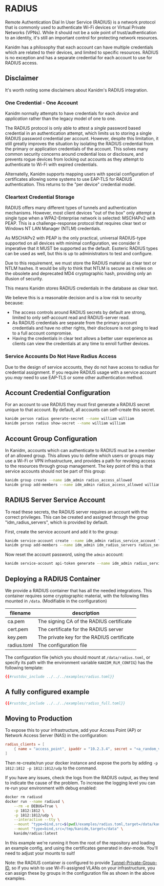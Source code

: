 # RADIUS

Remote Authentication Dial In User Service (RADIUS) is a network protocol that is commonly used to authenticate Wi-Fi
devices or Virtual Private Networks (VPNs). While it should not be a sole point of trust/authentication to an identity,
it's still an important control for protecting network resources.

Kanidm has a philosophy that each account can have multiple credentials which are related to their devices, and limited
to specific resources. RADIUS is no exception and has a separate credential for each account to use for RADIUS access.

## Disclaimer

It's worth noting some disclaimers about Kanidm's RADIUS integration.

### One Credential - One Account

Kanidm normally attempts to have credentials for each _device_ and _application_ rather than the legacy model of one to
one.

The RADIUS protocol is only able to attest a _single_ password based credential in an authentication attempt, which
limits us to storing a single RADIUS password credential per account. However, despite this limitation, it still greatly
improves the situation by isolating the RADIUS credential from the primary or application credentials of the account.
This solves many common security concerns around credential loss or disclosure, and prevents rogue devices from locking
out accounts as they attempt to authenticate to Wi-Fi with expired credentials.

Alternatelly, Kanidm supports mapping users with special configuration of certificates allowing some systems to use
EAP-TLS for RADIUS authentication. This returns to the "per device" credential model.

### Cleartext Credential Storage

RADIUS offers many different types of tunnels and authentication mechanisms. However, most client devices "out of the
box" only attempt a single type when a WPA2-Enterprise network is selected: MSCHAPv2 with PEAP. This is a
challenge-response protocol that requires clear text or Windows NT LAN Manager (NTLM) credentials.

As MSCHAPv2 with PEAP is the only practical, universal RADIUS-type supported on all devices with minimal configuration,
we consider it imperative that it MUST be supported as the default. Esoteric RADIUS types can be used as well, but this
is up to administrators to test and configure.

Due to this requirement, we must store the RADIUS material as clear text or NTLM hashes. It would be silly to think that
NTLM is secure as it relies on the obsolete and deprecated MD4 cryptographic hash, providing only an illusion of
security.

This means Kanidm stores RADIUS credentials in the database as clear text.

We believe this is a reasonable decision and is a low risk to security because:

- The access controls around RADIUS secrets by default are strong, limited to only self-account read and RADIUS-server
  read.
- As RADIUS credentials are separate from the primary account credentials and have no other rights, their disclosure is
  not going to lead to a full account compromise.
- Having the credentials in clear text allows a better user experience as clients can view the credentials at any time
  to enroll further devices.

### Service Accounts Do Not Have Radius Access

Due to the design of service accounts, they do not have access to radius for credential assignment. If you require
RADIUS usage with a service account you _may_ need to use EAP-TLS or some other authentication method.

## Account Credential Configuration

For an account to use RADIUS they must first generate a RADIUS secret unique to that account. By default, all accounts
can self-create this secret.

```bash
kanidm person radius generate-secret --name william william
kanidm person radius show-secret --name william william
```

## Account Group Configuration

In Kanidm, accounts which can authenticate to RADIUS must be a member of an allowed group. This allows you to define
which users or groups may use a Wi-Fi or VPN infrastructure, and provides a path for revoking access to the resources
through group management. The key point of this is that service accounts should not be part of this group:

```bash
kanidm group create --name idm_admin radius_access_allowed
kanidm group add-members --name idm_admin radius_access_allowed william
```

## RADIUS Server Service Account

To read these secrets, the RADIUS server requires an account with the correct privileges. This can be created and
assigned through the group "idm_radius_servers", which is provided by default.

First, create the service account and add it to the group:

```bash
kanidm service-account create --name idm_admin radius_service_account "Radius Service Account" idm_admin
kanidm group add-members --name idm_admin idm_radius_servers radius_service_account
```

Now reset the account password, using the `admin` account:

```bash
kanidm service-account api-token generate --name idm_admin radius_service_account radius1
```

## Deploying a RADIUS Container

We provide a RADIUS container that has all the needed integrations. This container requires some cryptographic material,
with the following files mounted in `/data`. (Modifiable in the configuration)

| filename    | description                                |
| ----------- | ------------------------------------------ |
| ca.pem      | The signing CA of the RADIUS certificate   |
| cert.pem    | The certificate for the RADIUS server      |
| key.pem     | The private key for the RADIUS certificate |
| radius.toml | The configuration file                     |

The configuration file (which you should mount at `/data/radius.toml`, or specify its path with the environment variable
`KANIDM_RLM_CONFIG`) has the following template:

```toml
{{#rustdoc_include ../../../examples/radius.toml}}
```

## A fully configured example

```toml
{{#rustdoc_include ../../../examples/radius_full.toml}}
```

## Moving to Production

To expose this to your infrastructure, add your Access Point (AP) or Network Access Server (NAS) in the configuration:

```toml
radius_clients = [
    { name = "access_point", ipaddr = "10.2.3.4", secret = "<a_random_value>" }
]
```

Then re-create/run your docker instance and expose the ports by adding `-p 1812:1812 -p 1812:1812/udp` to the command.

If you have any issues, check the logs from the RADIUS output, as they tend to indicate the cause of the problem. To
increase the logging level you can re-run your environment with debug enabled:

```bash
docker rm radiusd
docker run --name radiusd \
    --rm -e DEBUG=True \
    -p 1812:1812 \
    -p 1812:1812/udp \
    --interactive --tty \
    --mount "type=bind,src=$(pwd)/examples/radius.toml,target=/data/kanidm" \
    --mount "type=bind,src=/tmp/kanidm,target=/data" \
    kanidm/radius:latest
```

In this example we're running it from the root of the repository and loading an example config, and using the
certificates generated in dev-mode. You'll need to adjust your mounts to suit!

Note: the RADIUS container _is_ configured to provide
[Tunnel-Private-Group-ID](https://freeradius.org/rfc/rfc2868.html#Tunnel-Private-Group-ID), so if you wish to use
Wi-Fi-assigned VLANs on your infrastructure, you can assign these by groups in the configuration file as shown in the
above examples.
